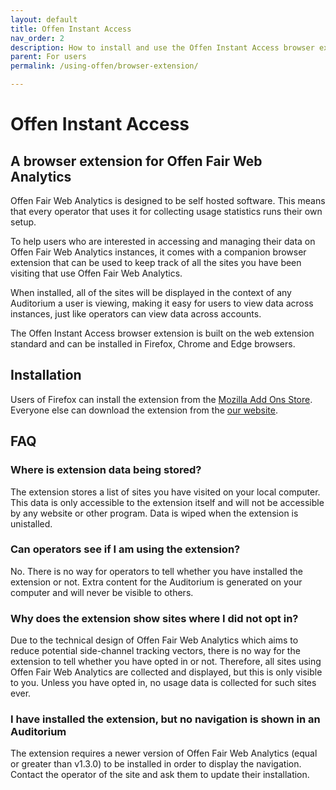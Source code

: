 ```yaml
---
layout: default
title: Offen Instant Access
nav_order: 2
description: How to install and use the Offen Instant Access browser extension
parent: For users
permalink: /using-offen/browser-extension/

---
```


<!--
Copyright 2022 - Offen Authors <hioffen@posteo.de>
SPDX-License-Identifier: Apache-2.0
-->

# Offen Instant Access

## A browser extension for Offen Fair Web Analytics

Offen Fair Web Analytics is designed to be self hosted software.
This means that every operator that uses it for collecting usage statistics runs their own setup.

To help users who are interested in accessing and managing their data on Offen Fair Web Analytics instances, it comes with a companion browser extension that can be used to keep track of all the sites you have been visiting that use Offen Fair Web Analytics.

When installed, all of the sites will be displayed in the context of any Auditorium a user is viewing, making it easy for users to view data across instances, just like operators can view data across accounts.

The Offen Instant Access browser extension is built on the web extension standard and can be installed in Firefox, Chrome and Edge browsers.

## Installation

Users of Firefox can install the extension from the [Mozilla Add Ons Store][mozilla-add-ons].
Everyone else can download the extension from the [our website][releases].

[mozilla-add-ons]: https://addons.mozilla.org/addon/offen-instant-access/
[releases]: https://get.offen.dev/crx/

## FAQ

### Where is extension data being stored?

The extension stores a list of sites you have visited on your local computer.
This data is only accessible to the extension itself and will not be accessible by any website or other program.
Data is wiped when the extension is unistalled.

### Can operators see if I am using the extension?

No.
There is no way for operators to tell whether you have installed the extension or not.
Extra content for the Auditorium is generated on your computer and will never be visible to others.

### Why does the extension show sites where I did not opt in?

Due to the technical design of Offen Fair Web Analytics which aims to reduce potential side-channel tracking vectors, there is no way for the extension to tell whether you have opted in or not.
Therefore, all sites using Offen Fair Web Analytics are collected and displayed, but this is only visible to you.
Unless you have opted in, no usage data is collected for such sites ever.

### I have installed the extension, but no navigation is shown in an Auditorium

The extension requires a newer version of Offen Fair Web Analytics (equal or greater than v1.3.0) to be installed in order to display the navigation.
Contact the operator of the site and ask them to update their installation.
